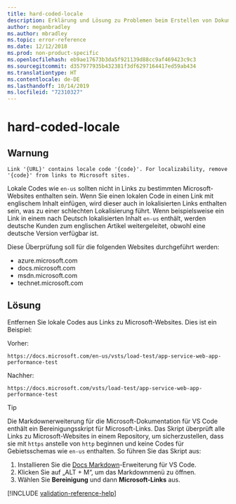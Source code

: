 ```yaml
---
title: hard-coded-locale
description: Erklärung und Lösung zu Problemen beim Erstellen von Dokumentationsartikeln – hard-coded-locale
author: meganbradley
ms.author: mbradley
ms.topic: error-reference
ms.date: 12/12/2018
ms.prod: non-product-specific
ms.openlocfilehash: eb9ae17673b3da5f921139d88cc9af469423c9c3
ms.sourcegitcommit: d357977935b432381f3df6297164417ed59ab434
ms.translationtype: HT
ms.contentlocale: de-DE
ms.lasthandoff: 10/14/2019
ms.locfileid: "72310327"
---
```

# <a name="hard-coded-locale"></a>hard-coded-locale

## <a name="warning"></a>Warnung

`Link '{URL}' contains locale code '{code}'. For localizability, remove '{code}' from links to Microsoft sites.`

Lokale Codes wie `en-us` sollten nicht in Links zu bestimmten Microsoft-Websites enthalten sein. Wenn Sie einen lokalen Code in einen Link mit englischem Inhalt einfügen, wird dieser auch in lokalisierten Links enthalten sein, was zu einer schlechten Lokalisierung führt. Wenn beispielsweise ein Link in einem nach Deutsch lokalisierten Inhalt `en-us` enthält, werden deutsche Kunden zum englischen Artikel weitergeleitet, obwohl eine deutsche Version verfügbar ist.

Diese Überprüfung soll für die folgenden Websites durchgeführt werden:

- azure.microsoft.com
- docs.microsoft.com
- msdn.microsoft.com
- technet.microsoft.com

## <a name="resolution"></a>Lösung

Entfernen Sie lokale Codes aus Links zu Microsoft-Websites. Dies ist ein Beispiel:

Vorher:

`https://docs.microsoft.com/en-us/vsts/load-test/app-service-web-app-performance-test`

Nachher:

`https://docs.microsoft.com/vsts/load-test/app-service-web-app-performance-test`

> [!TIP]
> Die Markdownerweiterung für die Microsoft-Dokumentation für VS Code enthält ein Bereinigungsskript für Microsoft-Links. Das Skript überprüft alle Links zu Microsoft-Websites in einem Repository, um sicherzustellen, dass sie mit `https` anstelle von `http` beginnen und keine Codes für Gebietsschemas wie `en-us` enthalten. So führen Sie das Skript aus:
>
> 1. Installieren Sie die [Docs Markdown](https://marketplace.visualstudio.com/items?itemName=docsmsft.docs-markdown)-Erweiterung für VS Code.
> 1. Klicken Sie auf „ALT + M“, um das Markdownmenü zu öffnen.
> 1. Wählen Sie **Bereinigung** und dann **Microsoft-Links** aus.

<!--make sure to add this file to your includes folder and verify the path-->
[!INCLUDE [validation-reference-help](includes/validation-reference-help.md)]